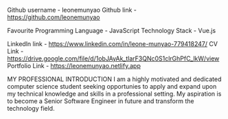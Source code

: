Github username - leonemunyao
Github link - https://github.com/leonemunyao


   Favourite Programming Language - JavaScript
   Technology Stack - Vue.js


Linkedln link - https://www.linkedin.com/in/leone-munyao-779418247/
   CV Link - https://drive.google.com/file/d/1obJAyAk_tlarF3QNc0S1clrGhPfC_lkW/view
   Portfolio Link -  https://leonemunyao.netlify.app


  MY PROFESSIONAL INTRODUCTION
I am a highly motivated and dedicated computer science student seeking opportunies to apply and expand upon my technical 
knowledge and skills in a professional setting. My aspiration is to become a Senior Software Engineer in future and transform
the technology field.
